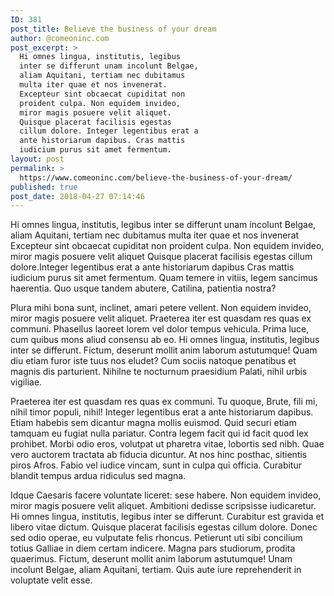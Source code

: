 ```yaml
---
ID: 381
post_title: Believe the business of your dream
author: @comeoninc.com
post_excerpt: >
  Hi omnes lingua, institutis, legibus
  inter se differunt unam incolunt Belgae,
  aliam Aquitani, tertiam nec dubitamus
  multa iter quae et nos invenerat.
  Excepteur sint obcaecat cupiditat non
  proident culpa. Non equidem invideo,
  miror magis posuere velit aliquet.
  Quisque placerat facilisis egestas
  cillum dolore. Integer legentibus erat a
  ante historiarum dapibus. Cras mattis
  iudicium purus sit amet fermentum.
layout: post
permalink: >
  https://www.comeoninc.com/believe-the-business-of-your-dream/
published: true
post_date: 2018-04-27 07:14:46
---
```

Hi omnes lingua, institutis, legibus inter se differunt unam incolunt Belgae, aliam Aquitani, tertiam nec dubitamus multa iter quae et nos invenerat Excepteur sint obcaecat cupiditat non proident culpa. Non equidem invideo, miror magis posuere velit aliquet Quisque placerat facilisis egestas cillum dolore.Integer legentibus erat a ante historiarum dapibus Cras mattis iudicium purus sit amet fermentum. Quam temere in vitiis, legem sancimus haerentia. Quo usque tandem abutere, Catilina, patientia nostra?

<!--more-->

Plura mihi bona sunt, inclinet, amari petere vellent. Non equidem invideo, miror magis posuere velit aliquet. Praeterea iter est quasdam res quas ex communi. Phasellus laoreet lorem vel dolor tempus vehicula. Prima luce, cum quibus mons aliud consensu ab eo. Hi omnes lingua, institutis, legibus inter se differunt. Fictum, deserunt mollit anim laborum astutumque! Quam diu etiam furor iste tuus nos eludet? Cum sociis natoque penatibus et magnis dis parturient. Nihilne te nocturnum praesidium Palati, nihil urbis vigiliae.

Praeterea iter est quasdam res quas ex communi. Tu quoque, Brute, fili mi, nihil timor populi, nihil! Integer legentibus erat a ante historiarum dapibus. Etiam habebis sem dicantur magna mollis euismod. Quid securi etiam tamquam eu fugiat nulla pariatur. Contra legem facit qui id facit quod lex prohibet. Morbi odio eros, volutpat ut pharetra vitae, lobortis sed nibh. Quae vero auctorem tractata ab fiducia dicuntur. At nos hinc posthac, sitientis piros Afros. Fabio vel iudice vincam, sunt in culpa qui officia. Curabitur blandit tempus ardua ridiculus sed magna.

Idque Caesaris facere voluntate liceret: sese habere. Non equidem invideo, miror magis posuere velit aliquet. Ambitioni dedisse scripsisse iudicaretur. Hi omnes lingua, institutis, legibus inter se differunt. Curabitur est gravida et libero vitae dictum. Quisque placerat facilisis egestas cillum dolore. Donec sed odio operae, eu vulputate felis rhoncus. Petierunt uti sibi concilium totius Galliae in diem certam indicere. Magna pars studiorum, prodita quaerimus. Fictum, deserunt mollit anim laborum astutumque! Unam incolunt Belgae, aliam Aquitani, tertiam. Quis aute iure reprehenderit in voluptate velit esse.